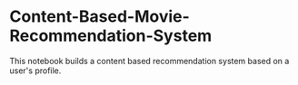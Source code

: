 # Content-Based-Movie-Recommendation-System

This notebook builds a content based recommendation system based on a user's profile. 
